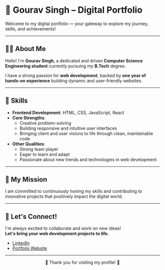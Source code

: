 # 🌟 Gourav Singh – Digital Portfolio

Welcome to my digital portfolio — your gateway to explore my journey, skills, and achievements!

---

## 👨‍💻 About Me

Hello! I'm **Gourav Singh**, a dedicated and driven **Computer Science Engineering student** currently pursuing my **B.Tech** degree.

I have a strong passion for **web development**, backed by **one year of hands-on experience** building dynamic and user-friendly websites.

---

## 🚀 Skills

- **Frontend Development**: HTML, CSS, JavaScript, React
- **Core Strengths**:
  - Creative problem-solving
  - Building responsive and intuitive user interfaces
  - Bringing client and user visions to life through clean, maintainable code
- **Other Qualities**:
  - Strong team player
  - Eager to learn and adapt
  - Passionate about new trends and technologies in web development

---

## 🌱 My Mission

I am committed to continuously honing my skills and contributing to innovative projects that positively impact the digital world.

---

## 🤝 Let's Connect!

I'm always excited to collaborate and work on new ideas!  
**Let's bring your web development projects to life.**

- [LinkedIn](https://www.linkedin.com/in/gouravgodla/) <!-- Replace '#' with your actual LinkedIn profile link -->
- [Portfolio Website](#) <!-- Replace '#' with your portfolio link -->

---

<p align="center">
  🚀 Thank you for visiting my profile! 🚀
</p>
